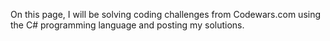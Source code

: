 On this page, I will be solving coding challenges from Codewars.com using the C# programming language and posting my solutions.

